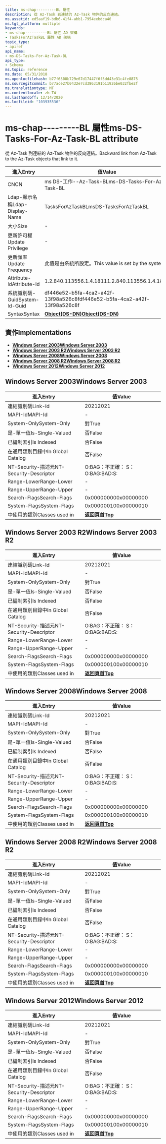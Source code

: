 ```yaml
---
title: ms-chap---------BL 屬性
description: 從 Az-Task 到連結的 Az-Task 物件的反向連結。
ms.assetid: ed5aaf19-bdb6-41f4-abb1-7954eebdca40
ms.tgt_platform: multiple
keywords:
- ms-chap----------BL 屬性 AD 架構
- TasksForAzTaskBL 屬性 AD 架構
topic_type:
- apiref
api_name:
- ms-DS-Tasks-For-Az-Task-BL
api_type:
- Schema
ms.topic: reference
ms.date: 05/31/2018
ms.openlocfilehash: b77f6300b729e67d17447f6f5dd43e31c4fe0875
ms.sourcegitcommit: b77ace27b0432e7cd3863191b11926be032fbe2f
ms.translationtype: MT
ms.contentlocale: zh-TW
ms.lasthandoff: 12/14/2020
ms.locfileid: "103935536"
---
```

# <a name="ms-ds-tasks-for-az-task-bl-attribute"></a><span data-ttu-id="335cc-105">ms-chap---------BL 屬性</span><span class="sxs-lookup"><span data-stu-id="335cc-105">ms-DS-Tasks-For-Az-Task-BL attribute</span></span>

<span data-ttu-id="335cc-106">從 Az-Task 到連結的 Az-Task 物件的反向連結。</span><span class="sxs-lookup"><span data-stu-id="335cc-106">Backward link from Az-Task to the Az-Task objects that link to it.</span></span>



| <span data-ttu-id="335cc-107">進入</span><span class="sxs-lookup"><span data-stu-id="335cc-107">Entry</span></span> | <span data-ttu-id="335cc-108">值</span><span class="sxs-lookup"><span data-stu-id="335cc-108">Value</span></span> |
|-------------------|-----------------------------------------|
| <span data-ttu-id="335cc-109">CN</span><span class="sxs-lookup"><span data-stu-id="335cc-109">CN</span></span>                | <span data-ttu-id="335cc-110">ms DS-工作--Az-Task-BL</span><span class="sxs-lookup"><span data-stu-id="335cc-110">ms-DS-Tasks-For-Az-Task-BL</span></span>              |
| <span data-ttu-id="335cc-111">Ldap-顯示名稱</span><span class="sxs-lookup"><span data-stu-id="335cc-111">Ldap-Display-Name</span></span> | <span data-ttu-id="335cc-112">TasksForAzTaskBL</span><span class="sxs-lookup"><span data-stu-id="335cc-112">msDS-TasksForAzTaskBL</span></span>                   |
| <span data-ttu-id="335cc-113">大小</span><span class="sxs-lookup"><span data-stu-id="335cc-113">Size</span></span>              | \-                                      |
| <span data-ttu-id="335cc-114">更新許可權</span><span class="sxs-lookup"><span data-stu-id="335cc-114">Update Privilege</span></span>  | \-                                      |
| <span data-ttu-id="335cc-115">更新頻率</span><span class="sxs-lookup"><span data-stu-id="335cc-115">Update Frequency</span></span>  | <span data-ttu-id="335cc-116">此值是由系統所設定。</span><span class="sxs-lookup"><span data-stu-id="335cc-116">This value is set by the system.</span></span>        |
| <span data-ttu-id="335cc-117">Attribute-Id</span><span class="sxs-lookup"><span data-stu-id="335cc-117">Attribute-Id</span></span>      | <span data-ttu-id="335cc-118">1.2.840.113556.1.4.1811</span><span class="sxs-lookup"><span data-stu-id="335cc-118">1.2.840.113556.1.4.1811</span></span>                 |
| <span data-ttu-id="335cc-119">系統識別碼-Guid</span><span class="sxs-lookup"><span data-stu-id="335cc-119">System-Id-Guid</span></span>    | <span data-ttu-id="335cc-120">df446e52-b5fa-4ca2-a42f-13f98a526c8f</span><span class="sxs-lookup"><span data-stu-id="335cc-120">df446e52-b5fa-4ca2-a42f-13f98a526c8f</span></span>    |
| <span data-ttu-id="335cc-121">Syntax</span><span class="sxs-lookup"><span data-stu-id="335cc-121">Syntax</span></span>            | [<span data-ttu-id="335cc-122">**Object(DS-DN)**</span><span class="sxs-lookup"><span data-stu-id="335cc-122">**Object(DS-DN)**</span></span>](s-object-ds-dn.md) |



## <a name="implementations"></a><span data-ttu-id="335cc-123">實作</span><span class="sxs-lookup"><span data-stu-id="335cc-123">Implementations</span></span>

-   [<span data-ttu-id="335cc-124">**Windows Server 2003**</span><span class="sxs-lookup"><span data-stu-id="335cc-124">**Windows Server 2003**</span></span>](#windows-server-2003)
-   [<span data-ttu-id="335cc-125">**Windows Server 2003 R2**</span><span class="sxs-lookup"><span data-stu-id="335cc-125">**Windows Server 2003 R2**</span></span>](#windows-server-2003-r2)
-   [<span data-ttu-id="335cc-126">**Windows Server 2008**</span><span class="sxs-lookup"><span data-stu-id="335cc-126">**Windows Server 2008**</span></span>](#windows-server-2008)
-   [<span data-ttu-id="335cc-127">**Windows Server 2008 R2**</span><span class="sxs-lookup"><span data-stu-id="335cc-127">**Windows Server 2008 R2**</span></span>](#windows-server-2008-r2)
-   [<span data-ttu-id="335cc-128">**Windows Server 2012**</span><span class="sxs-lookup"><span data-stu-id="335cc-128">**Windows Server 2012**</span></span>](#windows-server-2012)

## <a name="windows-server-2003"></a><span data-ttu-id="335cc-129">Windows Server 2003</span><span class="sxs-lookup"><span data-stu-id="335cc-129">Windows Server 2003</span></span>



| <span data-ttu-id="335cc-130">進入</span><span class="sxs-lookup"><span data-stu-id="335cc-130">Entry</span></span> | <span data-ttu-id="335cc-131">值</span><span class="sxs-lookup"><span data-stu-id="335cc-131">Value</span></span> |
|------------------------|---------------------------------|
| <span data-ttu-id="335cc-132">連結識別碼</span><span class="sxs-lookup"><span data-stu-id="335cc-132">Link-Id</span></span>                | <span data-ttu-id="335cc-133">2021</span><span class="sxs-lookup"><span data-stu-id="335cc-133">2021</span></span>                            |
| <span data-ttu-id="335cc-134">MAPI-Id</span><span class="sxs-lookup"><span data-stu-id="335cc-134">MAPI-Id</span></span>                | \-                              |
| <span data-ttu-id="335cc-135">System-Only</span><span class="sxs-lookup"><span data-stu-id="335cc-135">System-Only</span></span>            | <span data-ttu-id="335cc-136">對</span><span class="sxs-lookup"><span data-stu-id="335cc-136">True</span></span>                            |
| <span data-ttu-id="335cc-137">是-單一值</span><span class="sxs-lookup"><span data-stu-id="335cc-137">Is-Single-Valued</span></span>       | <span data-ttu-id="335cc-138">否</span><span class="sxs-lookup"><span data-stu-id="335cc-138">False</span></span>                           |
| <span data-ttu-id="335cc-139">已編制索引</span><span class="sxs-lookup"><span data-stu-id="335cc-139">Is Indexed</span></span>             | <span data-ttu-id="335cc-140">否</span><span class="sxs-lookup"><span data-stu-id="335cc-140">False</span></span>                           |
| <span data-ttu-id="335cc-141">在通用類別目錄中</span><span class="sxs-lookup"><span data-stu-id="335cc-141">In Global Catalog</span></span>      | <span data-ttu-id="335cc-142">否</span><span class="sxs-lookup"><span data-stu-id="335cc-142">False</span></span>                           |
| <span data-ttu-id="335cc-143">NT-Security-描述元</span><span class="sxs-lookup"><span data-stu-id="335cc-143">NT-Security-Descriptor</span></span> | <span data-ttu-id="335cc-144">O:BAG：不正確： S：</span><span class="sxs-lookup"><span data-stu-id="335cc-144">O:BAG:BAD:S:</span></span>                    |
| <span data-ttu-id="335cc-145">Range-Lower</span><span class="sxs-lookup"><span data-stu-id="335cc-145">Range-Lower</span></span>            | \-                              |
| <span data-ttu-id="335cc-146">Range-Upper</span><span class="sxs-lookup"><span data-stu-id="335cc-146">Range-Upper</span></span>            | \-                              |
| <span data-ttu-id="335cc-147">Search-Flags</span><span class="sxs-lookup"><span data-stu-id="335cc-147">Search-Flags</span></span>           | <span data-ttu-id="335cc-148">0x00000000</span><span class="sxs-lookup"><span data-stu-id="335cc-148">0x00000000</span></span>                      |
| <span data-ttu-id="335cc-149">System-Flags</span><span class="sxs-lookup"><span data-stu-id="335cc-149">System-Flags</span></span>           | <span data-ttu-id="335cc-150">0x00000010</span><span class="sxs-lookup"><span data-stu-id="335cc-150">0x00000010</span></span>                      |
| <span data-ttu-id="335cc-151">中使用的類別</span><span class="sxs-lookup"><span data-stu-id="335cc-151">Classes used in</span></span>        | [<span data-ttu-id="335cc-152">**返回頁首**</span><span class="sxs-lookup"><span data-stu-id="335cc-152">**Top**</span></span>](c-top.md)<br/> |



## <a name="windows-server-2003-r2"></a><span data-ttu-id="335cc-153">Windows Server 2003 R2</span><span class="sxs-lookup"><span data-stu-id="335cc-153">Windows Server 2003 R2</span></span>



| <span data-ttu-id="335cc-154">進入</span><span class="sxs-lookup"><span data-stu-id="335cc-154">Entry</span></span> | <span data-ttu-id="335cc-155">值</span><span class="sxs-lookup"><span data-stu-id="335cc-155">Value</span></span> |
|------------------------|---------------------------------|
| <span data-ttu-id="335cc-156">連結識別碼</span><span class="sxs-lookup"><span data-stu-id="335cc-156">Link-Id</span></span>                | <span data-ttu-id="335cc-157">2021</span><span class="sxs-lookup"><span data-stu-id="335cc-157">2021</span></span>                            |
| <span data-ttu-id="335cc-158">MAPI-Id</span><span class="sxs-lookup"><span data-stu-id="335cc-158">MAPI-Id</span></span>                | \-                              |
| <span data-ttu-id="335cc-159">System-Only</span><span class="sxs-lookup"><span data-stu-id="335cc-159">System-Only</span></span>            | <span data-ttu-id="335cc-160">對</span><span class="sxs-lookup"><span data-stu-id="335cc-160">True</span></span>                            |
| <span data-ttu-id="335cc-161">是-單一值</span><span class="sxs-lookup"><span data-stu-id="335cc-161">Is-Single-Valued</span></span>       | <span data-ttu-id="335cc-162">否</span><span class="sxs-lookup"><span data-stu-id="335cc-162">False</span></span>                           |
| <span data-ttu-id="335cc-163">已編制索引</span><span class="sxs-lookup"><span data-stu-id="335cc-163">Is Indexed</span></span>             | <span data-ttu-id="335cc-164">否</span><span class="sxs-lookup"><span data-stu-id="335cc-164">False</span></span>                           |
| <span data-ttu-id="335cc-165">在通用類別目錄中</span><span class="sxs-lookup"><span data-stu-id="335cc-165">In Global Catalog</span></span>      | <span data-ttu-id="335cc-166">否</span><span class="sxs-lookup"><span data-stu-id="335cc-166">False</span></span>                           |
| <span data-ttu-id="335cc-167">NT-Security-描述元</span><span class="sxs-lookup"><span data-stu-id="335cc-167">NT-Security-Descriptor</span></span> | <span data-ttu-id="335cc-168">O:BAG：不正確： S：</span><span class="sxs-lookup"><span data-stu-id="335cc-168">O:BAG:BAD:S:</span></span>                    |
| <span data-ttu-id="335cc-169">Range-Lower</span><span class="sxs-lookup"><span data-stu-id="335cc-169">Range-Lower</span></span>            | \-                              |
| <span data-ttu-id="335cc-170">Range-Upper</span><span class="sxs-lookup"><span data-stu-id="335cc-170">Range-Upper</span></span>            | \-                              |
| <span data-ttu-id="335cc-171">Search-Flags</span><span class="sxs-lookup"><span data-stu-id="335cc-171">Search-Flags</span></span>           | <span data-ttu-id="335cc-172">0x00000000</span><span class="sxs-lookup"><span data-stu-id="335cc-172">0x00000000</span></span>                      |
| <span data-ttu-id="335cc-173">System-Flags</span><span class="sxs-lookup"><span data-stu-id="335cc-173">System-Flags</span></span>           | <span data-ttu-id="335cc-174">0x00000010</span><span class="sxs-lookup"><span data-stu-id="335cc-174">0x00000010</span></span>                      |
| <span data-ttu-id="335cc-175">中使用的類別</span><span class="sxs-lookup"><span data-stu-id="335cc-175">Classes used in</span></span>        | [<span data-ttu-id="335cc-176">**返回頁首**</span><span class="sxs-lookup"><span data-stu-id="335cc-176">**Top**</span></span>](c-top.md)<br/> |



## <a name="windows-server-2008"></a><span data-ttu-id="335cc-177">Windows Server 2008</span><span class="sxs-lookup"><span data-stu-id="335cc-177">Windows Server 2008</span></span>



| <span data-ttu-id="335cc-178">進入</span><span class="sxs-lookup"><span data-stu-id="335cc-178">Entry</span></span> | <span data-ttu-id="335cc-179">值</span><span class="sxs-lookup"><span data-stu-id="335cc-179">Value</span></span> |
|------------------------|---------------------------------|
| <span data-ttu-id="335cc-180">連結識別碼</span><span class="sxs-lookup"><span data-stu-id="335cc-180">Link-Id</span></span>                | <span data-ttu-id="335cc-181">2021</span><span class="sxs-lookup"><span data-stu-id="335cc-181">2021</span></span>                            |
| <span data-ttu-id="335cc-182">MAPI-Id</span><span class="sxs-lookup"><span data-stu-id="335cc-182">MAPI-Id</span></span>                | \-                              |
| <span data-ttu-id="335cc-183">System-Only</span><span class="sxs-lookup"><span data-stu-id="335cc-183">System-Only</span></span>            | <span data-ttu-id="335cc-184">對</span><span class="sxs-lookup"><span data-stu-id="335cc-184">True</span></span>                            |
| <span data-ttu-id="335cc-185">是-單一值</span><span class="sxs-lookup"><span data-stu-id="335cc-185">Is-Single-Valued</span></span>       | <span data-ttu-id="335cc-186">否</span><span class="sxs-lookup"><span data-stu-id="335cc-186">False</span></span>                           |
| <span data-ttu-id="335cc-187">已編制索引</span><span class="sxs-lookup"><span data-stu-id="335cc-187">Is Indexed</span></span>             | <span data-ttu-id="335cc-188">否</span><span class="sxs-lookup"><span data-stu-id="335cc-188">False</span></span>                           |
| <span data-ttu-id="335cc-189">在通用類別目錄中</span><span class="sxs-lookup"><span data-stu-id="335cc-189">In Global Catalog</span></span>      | <span data-ttu-id="335cc-190">否</span><span class="sxs-lookup"><span data-stu-id="335cc-190">False</span></span>                           |
| <span data-ttu-id="335cc-191">NT-Security-描述元</span><span class="sxs-lookup"><span data-stu-id="335cc-191">NT-Security-Descriptor</span></span> | <span data-ttu-id="335cc-192">O:BAG：不正確： S：</span><span class="sxs-lookup"><span data-stu-id="335cc-192">O:BAG:BAD:S:</span></span>                    |
| <span data-ttu-id="335cc-193">Range-Lower</span><span class="sxs-lookup"><span data-stu-id="335cc-193">Range-Lower</span></span>            | \-                              |
| <span data-ttu-id="335cc-194">Range-Upper</span><span class="sxs-lookup"><span data-stu-id="335cc-194">Range-Upper</span></span>            | \-                              |
| <span data-ttu-id="335cc-195">Search-Flags</span><span class="sxs-lookup"><span data-stu-id="335cc-195">Search-Flags</span></span>           | <span data-ttu-id="335cc-196">0x00000000</span><span class="sxs-lookup"><span data-stu-id="335cc-196">0x00000000</span></span>                      |
| <span data-ttu-id="335cc-197">System-Flags</span><span class="sxs-lookup"><span data-stu-id="335cc-197">System-Flags</span></span>           | <span data-ttu-id="335cc-198">0x00000010</span><span class="sxs-lookup"><span data-stu-id="335cc-198">0x00000010</span></span>                      |
| <span data-ttu-id="335cc-199">中使用的類別</span><span class="sxs-lookup"><span data-stu-id="335cc-199">Classes used in</span></span>        | [<span data-ttu-id="335cc-200">**返回頁首**</span><span class="sxs-lookup"><span data-stu-id="335cc-200">**Top**</span></span>](c-top.md)<br/> |



## <a name="windows-server-2008-r2"></a><span data-ttu-id="335cc-201">Windows Server 2008 R2</span><span class="sxs-lookup"><span data-stu-id="335cc-201">Windows Server 2008 R2</span></span>



| <span data-ttu-id="335cc-202">進入</span><span class="sxs-lookup"><span data-stu-id="335cc-202">Entry</span></span> | <span data-ttu-id="335cc-203">值</span><span class="sxs-lookup"><span data-stu-id="335cc-203">Value</span></span> |
|------------------------|---------------------------------|
| <span data-ttu-id="335cc-204">連結識別碼</span><span class="sxs-lookup"><span data-stu-id="335cc-204">Link-Id</span></span>                | <span data-ttu-id="335cc-205">2021</span><span class="sxs-lookup"><span data-stu-id="335cc-205">2021</span></span>                            |
| <span data-ttu-id="335cc-206">MAPI-Id</span><span class="sxs-lookup"><span data-stu-id="335cc-206">MAPI-Id</span></span>                | \-                              |
| <span data-ttu-id="335cc-207">System-Only</span><span class="sxs-lookup"><span data-stu-id="335cc-207">System-Only</span></span>            | <span data-ttu-id="335cc-208">對</span><span class="sxs-lookup"><span data-stu-id="335cc-208">True</span></span>                            |
| <span data-ttu-id="335cc-209">是-單一值</span><span class="sxs-lookup"><span data-stu-id="335cc-209">Is-Single-Valued</span></span>       | <span data-ttu-id="335cc-210">否</span><span class="sxs-lookup"><span data-stu-id="335cc-210">False</span></span>                           |
| <span data-ttu-id="335cc-211">已編制索引</span><span class="sxs-lookup"><span data-stu-id="335cc-211">Is Indexed</span></span>             | <span data-ttu-id="335cc-212">否</span><span class="sxs-lookup"><span data-stu-id="335cc-212">False</span></span>                           |
| <span data-ttu-id="335cc-213">在通用類別目錄中</span><span class="sxs-lookup"><span data-stu-id="335cc-213">In Global Catalog</span></span>      | <span data-ttu-id="335cc-214">否</span><span class="sxs-lookup"><span data-stu-id="335cc-214">False</span></span>                           |
| <span data-ttu-id="335cc-215">NT-Security-描述元</span><span class="sxs-lookup"><span data-stu-id="335cc-215">NT-Security-Descriptor</span></span> | <span data-ttu-id="335cc-216">O:BAG：不正確： S：</span><span class="sxs-lookup"><span data-stu-id="335cc-216">O:BAG:BAD:S:</span></span>                    |
| <span data-ttu-id="335cc-217">Range-Lower</span><span class="sxs-lookup"><span data-stu-id="335cc-217">Range-Lower</span></span>            | \-                              |
| <span data-ttu-id="335cc-218">Range-Upper</span><span class="sxs-lookup"><span data-stu-id="335cc-218">Range-Upper</span></span>            | \-                              |
| <span data-ttu-id="335cc-219">Search-Flags</span><span class="sxs-lookup"><span data-stu-id="335cc-219">Search-Flags</span></span>           | <span data-ttu-id="335cc-220">0x00000000</span><span class="sxs-lookup"><span data-stu-id="335cc-220">0x00000000</span></span>                      |
| <span data-ttu-id="335cc-221">System-Flags</span><span class="sxs-lookup"><span data-stu-id="335cc-221">System-Flags</span></span>           | <span data-ttu-id="335cc-222">0x00000010</span><span class="sxs-lookup"><span data-stu-id="335cc-222">0x00000010</span></span>                      |
| <span data-ttu-id="335cc-223">中使用的類別</span><span class="sxs-lookup"><span data-stu-id="335cc-223">Classes used in</span></span>        | [<span data-ttu-id="335cc-224">**返回頁首**</span><span class="sxs-lookup"><span data-stu-id="335cc-224">**Top**</span></span>](c-top.md)<br/> |



## <a name="windows-server-2012"></a><span data-ttu-id="335cc-225">Windows Server 2012</span><span class="sxs-lookup"><span data-stu-id="335cc-225">Windows Server 2012</span></span>



| <span data-ttu-id="335cc-226">進入</span><span class="sxs-lookup"><span data-stu-id="335cc-226">Entry</span></span> | <span data-ttu-id="335cc-227">值</span><span class="sxs-lookup"><span data-stu-id="335cc-227">Value</span></span> |
|------------------------|---------------------------------|
| <span data-ttu-id="335cc-228">連結識別碼</span><span class="sxs-lookup"><span data-stu-id="335cc-228">Link-Id</span></span>                | <span data-ttu-id="335cc-229">2021</span><span class="sxs-lookup"><span data-stu-id="335cc-229">2021</span></span>                            |
| <span data-ttu-id="335cc-230">MAPI-Id</span><span class="sxs-lookup"><span data-stu-id="335cc-230">MAPI-Id</span></span>                | \-                              |
| <span data-ttu-id="335cc-231">System-Only</span><span class="sxs-lookup"><span data-stu-id="335cc-231">System-Only</span></span>            | <span data-ttu-id="335cc-232">對</span><span class="sxs-lookup"><span data-stu-id="335cc-232">True</span></span>                            |
| <span data-ttu-id="335cc-233">是-單一值</span><span class="sxs-lookup"><span data-stu-id="335cc-233">Is-Single-Valued</span></span>       | <span data-ttu-id="335cc-234">否</span><span class="sxs-lookup"><span data-stu-id="335cc-234">False</span></span>                           |
| <span data-ttu-id="335cc-235">已編制索引</span><span class="sxs-lookup"><span data-stu-id="335cc-235">Is Indexed</span></span>             | <span data-ttu-id="335cc-236">否</span><span class="sxs-lookup"><span data-stu-id="335cc-236">False</span></span>                           |
| <span data-ttu-id="335cc-237">在通用類別目錄中</span><span class="sxs-lookup"><span data-stu-id="335cc-237">In Global Catalog</span></span>      | <span data-ttu-id="335cc-238">否</span><span class="sxs-lookup"><span data-stu-id="335cc-238">False</span></span>                           |
| <span data-ttu-id="335cc-239">NT-Security-描述元</span><span class="sxs-lookup"><span data-stu-id="335cc-239">NT-Security-Descriptor</span></span> | <span data-ttu-id="335cc-240">O:BAG：不正確： S：</span><span class="sxs-lookup"><span data-stu-id="335cc-240">O:BAG:BAD:S:</span></span>                    |
| <span data-ttu-id="335cc-241">Range-Lower</span><span class="sxs-lookup"><span data-stu-id="335cc-241">Range-Lower</span></span>            | \-                              |
| <span data-ttu-id="335cc-242">Range-Upper</span><span class="sxs-lookup"><span data-stu-id="335cc-242">Range-Upper</span></span>            | \-                              |
| <span data-ttu-id="335cc-243">Search-Flags</span><span class="sxs-lookup"><span data-stu-id="335cc-243">Search-Flags</span></span>           | <span data-ttu-id="335cc-244">0x00000000</span><span class="sxs-lookup"><span data-stu-id="335cc-244">0x00000000</span></span>                      |
| <span data-ttu-id="335cc-245">System-Flags</span><span class="sxs-lookup"><span data-stu-id="335cc-245">System-Flags</span></span>           | <span data-ttu-id="335cc-246">0x00000010</span><span class="sxs-lookup"><span data-stu-id="335cc-246">0x00000010</span></span>                      |
| <span data-ttu-id="335cc-247">中使用的類別</span><span class="sxs-lookup"><span data-stu-id="335cc-247">Classes used in</span></span>        | [<span data-ttu-id="335cc-248">**返回頁首**</span><span class="sxs-lookup"><span data-stu-id="335cc-248">**Top**</span></span>](c-top.md)<br/> |



 

 





